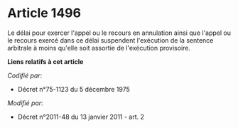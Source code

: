 # Article 1496

Le délai pour exercer l'appel ou le recours en annulation ainsi que l'appel ou le recours exercé dans ce délai suspendent
l'exécution de la sentence arbitrale à moins qu'elle soit assortie de l'exécution provisoire.

**Liens relatifs à cet article**

_Codifié par_:

  - Décret n°75-1123 du 5 décembre 1975

_Modifié par_:

  - Décret n°2011-48 du 13 janvier 2011 - art. 2
